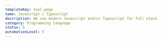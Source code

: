 ```yaml
---
templateKey: tool-page
name: Javascript / Typescript
description: We use modern Javascript and/or Typescript for full stack development.
category: Programming language
status: 5
automationLevel: 5
---
```


